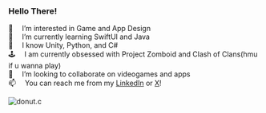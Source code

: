### Hello There!

👀&emsp; I’m interested in Game and App Design <br>
🌱&emsp; I’m currently learning SwiftUI and Java<br>
🧠&emsp; I know Unity, Python, and C#<br>
🕹️&emsp; I am currently obsessed with Project Zomboid and Clash of Clans(hmu if u wanna play)<br>
💞️&emsp; I’m looking to collaborate on videogames and apps<br>
📫&emsp; You can reach me from my [LinkedIn](https://www.linkedin.com/in/berkgozek) or [X](https://www.twitter.com/berkgozek)!<br>

![donut.c](https://github.com/BerkGozek/BerkGozek/assets/144159613/8a90ccdd-abdc-475c-b986-91cfbe358995)

<!---
BerkAlpGozek/BerkAlpGozek is a ✨ special ✨ repository because its `README.md` (this file) appears on your GitHub profile.
You can click the Preview link to take a look at your changes.
--->

